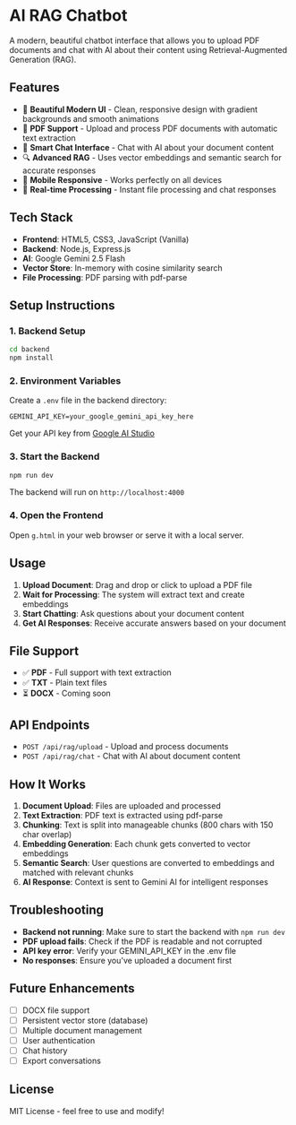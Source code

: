 # AI RAG Chatbot

A modern, beautiful chatbot interface that allows you to upload PDF documents and chat with AI about their content using Retrieval-Augmented Generation (RAG).

## Features

- 🎨 **Beautiful Modern UI** - Clean, responsive design with gradient backgrounds and smooth animations
- 📄 **PDF Support** - Upload and process PDF documents with automatic text extraction
- 💬 **Smart Chat Interface** - Chat with AI about your document content
- 🔍 **Advanced RAG** - Uses vector embeddings and semantic search for accurate responses
- 📱 **Mobile Responsive** - Works perfectly on all devices
- 🚀 **Real-time Processing** - Instant file processing and chat responses

## Tech Stack

- **Frontend**: HTML5, CSS3, JavaScript (Vanilla)
- **Backend**: Node.js, Express.js
- **AI**: Google Gemini 2.5 Flash
- **Vector Store**: In-memory with cosine similarity search
- **File Processing**: PDF parsing with pdf-parse

## Setup Instructions

### 1. Backend Setup

```bash
cd backend
npm install
```

### 2. Environment Variables

Create a `.env` file in the backend directory:

```env
GEMINI_API_KEY=your_google_gemini_api_key_here
```

Get your API key from [Google AI Studio](https://aistudio.google.com/)

### 3. Start the Backend

```bash
npm run dev
```

The backend will run on `http://localhost:4000`

### 4. Open the Frontend

Open `g.html` in your web browser or serve it with a local server.

## Usage

1. **Upload Document**: Drag and drop or click to upload a PDF file
2. **Wait for Processing**: The system will extract text and create embeddings
3. **Start Chatting**: Ask questions about your document content
4. **Get AI Responses**: Receive accurate answers based on your document

## File Support

- ✅ **PDF** - Full support with text extraction
- ✅ **TXT** - Plain text files
- ⏳ **DOCX** - Coming soon

## API Endpoints

- `POST /api/rag/upload` - Upload and process documents
- `POST /api/rag/chat` - Chat with AI about document content

## How It Works

1. **Document Upload**: Files are uploaded and processed
2. **Text Extraction**: PDF text is extracted using pdf-parse
3. **Chunking**: Text is split into manageable chunks (800 chars with 150 char overlap)
4. **Embedding Generation**: Each chunk gets converted to vector embeddings
5. **Semantic Search**: User questions are converted to embeddings and matched with relevant chunks
6. **AI Response**: Context is sent to Gemini AI for intelligent responses

## Troubleshooting

- **Backend not running**: Make sure to start the backend with `npm run dev`
- **PDF upload fails**: Check if the PDF is readable and not corrupted
- **API key error**: Verify your GEMINI_API_KEY in the .env file
- **No responses**: Ensure you've uploaded a document first

## Future Enhancements

- [ ] DOCX file support
- [ ] Persistent vector store (database)
- [ ] Multiple document management
- [ ] User authentication
- [ ] Chat history
- [ ] Export conversations

## License

MIT License - feel free to use and modify!
